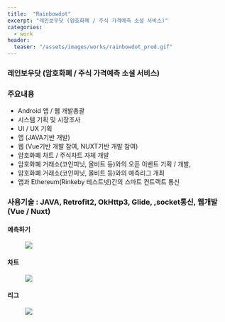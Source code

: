 ```yaml
---
title:  "Rainbowdot"
excerpt: "레인보우닷 (암호화폐 / 주식 가격예측 소셜 서비스)"
categories:
  - work
header:
  teaser: "/assets/images/works/rainbowdot_pred.gif"
---
```


### 레인보우닷 (암호화폐 / 주식 가격예측 소셜 서비스)
### 주요내용
- Android 앱 / 웹 개발총괄
- 시스템 기획 및 시장조사
- UI / UX 기획
- 앱 (JAVA기반 개발)
- 웹 (Vue기반 개발 참여, NUXT기반 개발 참여)
- 암호화폐 차트 / 주식차트 자체 개발
- 암호화폐 거래소(코인피닛, 올비트 등)와의 오픈 이벤트 기획 / 개발,
- 암호화폐 거래소(코인피닛, 올비트 등)와의 예측리그 개최
- 앱과 Ethereum(Rinkeby 테스트넷)간의 스마트 컨트랙트 통신  

### 사용기술 : JAVA, Retrofit2, OkHttp3, Glide, ,socket통신, 웹개발 (Vue / Nuxt)  
  
#### 예측하기
<figure>
	<img src="/assets/images/works/rainbowdot_pred.gif">
</figure>

#### 차트
<figure>
	<img src="/assets/images/works/rainbowdot_chart.gif">
</figure>

#### 리그 
<figure>
	<img src="/assets/images/works/rainbowdot_league.gif">
</figure>
